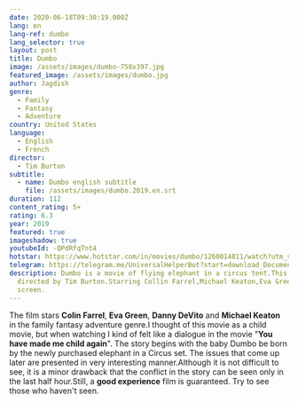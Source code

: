 ```yaml
---
date: 2020-06-18T09:30:19.000Z
lang: en
lang-ref: dumbo
lang_selector: true
layout: post
title: Dumbo
image: /assets/images/dumbo-758x397.jpg
featured_image: /assets/images/dumbo.jpg
author: Jagdish
genre:
  - Family
  - Fantasy
  - Adventure
country: United States
language:
  - English
  - French
director:
  - Tim Burton
subtitle:
  - name: Dumbo english subtitle
    file: /assets/images/dumbo.2019.en.srt
duration: 112
content_rating: 5+
rating: 6.3
year: 2019
featured: true
imageshadow: true
youtubeId: -QPdRfqTnt4
hotstar: https://www.hotstar.com/in/movies/dumbo/1260014811/watch?utm_source=gwa
telegram: https://telegram.me/UniversalHelperBot?start=download_Document_481
description: Dumbo is a movie of flying elephant in a circus tent.This movie is
  directed by Tim Burton.Starring Collin Farrel,Michael Keaton,Eva Green on
  screen.
---
```

The film stars **Colin Farrel**, **Eva Green**, **Danny DeVito** and **Michael Keaton** in the family fantasy adventure genre.I thought of this movie as a child movie, but when watching I kind of felt like a dialogue in the movie "**You have made me child again**". 
The story begins with the baby Dumbo be born by the newly purchased elephant in a Circus set. The issues that come up later are presented in very interesting manner.Although it is not difficult to see, it is a minor drawback that the conflict in the story can be seen only in the last half hour.Still, a **good experience** film is guaranteed. Try to see those who haven't seen.